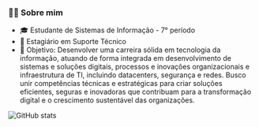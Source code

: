 
### 👨‍💻 Sobre mim
- 🎓 Estudante de Sistemas de Informação - 7° período
- 🚀 Estagiário em Suporte Técnico 
- 🎯 Objetivo: Desenvolver uma carreira sólida em tecnologia da informação, atuando de forma integrada em desenvolvimento de sistemas e soluções digitais, processos e inovações organizacionais e infraestrutura de TI, incluindo datacenters, segurança e redes. Busco unir competências técnicas e estratégicas para criar soluções eficientes, seguras e inovadoras que contribuam para a transformação digital e o crescimento sustentável das organizações.

![GitHub stats](https://github-readme-stats.vercel.app/api?username=ZairoLins&show_icons=true&theme=merko)
